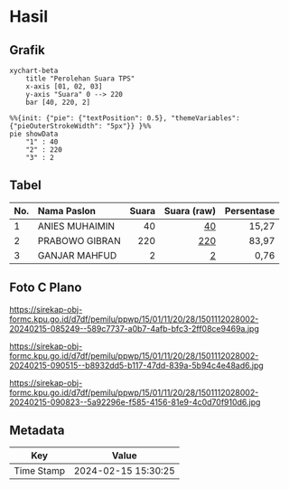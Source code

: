 # Hasil

## Grafik

```mermaid
xychart-beta
    title "Perolehan Suara TPS"
    x-axis [01, 02, 03]
    y-axis "Suara" 0 --> 220
    bar [40, 220, 2]
```

```mermaid
%%{init: {"pie": {"textPosition": 0.5}, "themeVariables": {"pieOuterStrokeWidth": "5px"}} }%%
pie showData
    "1" : 40
    "2" : 220
    "3" : 2
```

## Tabel

| No. | Nama Paslon    | Suara | Suara (raw) | Persentase |
|:--- |:-------------- | -----:| -----------:| ----------:|
| 1   | ANIES MUHAIMIN | 40    | [40][p-1]   | 15,27      |
| 2   | PRABOWO GIBRAN | 220   | [220][p-2]  | 83,97      |
| 3   | GANJAR MAHFUD  | 2     | [2][p-3]    | 0,76       |


[p-1]: https://github.com/gigit-pemilu/pemilu-2024-15-jambi/blob/main/pilpres/hitung-suara/sub/15-jambi/sub/01--kerinci/sub/11-air-hangat-timur/sub/2028-baru-sungaiabu/sub/002-tps/sub/paslon-1.txt
[p-2]: https://github.com/gigit-pemilu/pemilu-2024-15-jambi/blob/main/pilpres/hitung-suara/sub/15-jambi/sub/01--kerinci/sub/11-air-hangat-timur/sub/2028-baru-sungaiabu/sub/002-tps/sub/paslon-2.txt
[p-3]: https://github.com/gigit-pemilu/pemilu-2024-15-jambi/blob/main/pilpres/hitung-suara/sub/15-jambi/sub/01--kerinci/sub/11-air-hangat-timur/sub/2028-baru-sungaiabu/sub/002-tps/sub/paslon-3.txt

## Foto C Plano

https://sirekap-obj-formc.kpu.go.id/d7df/pemilu/ppwp/15/01/11/20/28/1501112028002-20240215-085249--589c7737-a0b7-4afb-bfc3-2ff08ce9469a.jpg

https://sirekap-obj-formc.kpu.go.id/d7df/pemilu/ppwp/15/01/11/20/28/1501112028002-20240215-090515--b8932dd5-b117-47dd-839a-5b94c4e48ad6.jpg

https://sirekap-obj-formc.kpu.go.id/d7df/pemilu/ppwp/15/01/11/20/28/1501112028002-20240215-090823--5a92296e-f585-4156-81e9-4c0d70f910d6.jpg


## Metadata

| Key        | Value               |
| ---------- | ------------------- |
| Time Stamp | 2024-02-15 15:30:25 |



